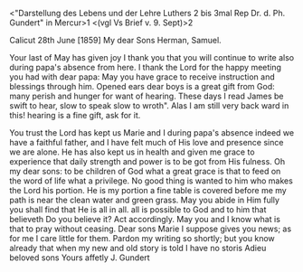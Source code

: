 <"Darstellung des Lebens und der Lehre Luthers 2 bis 3mal Rep Dr. d. Ph. Gundert" in Mercur>1 <(vgl Vs Brief v. 9. Sept)>2

 Calicut 28th June [1859]
My dear Sons Herman, Samuel.

Your last of May has given joy I thank you that you will continue to write also during papa's absence from here. I thank the Lord for the happy meeting you had with dear papa: May you have grace to receive instruction and blessings through him. Opened ears dear boys is a great gift from God: many perish and hunger for want of hearing. These days I read James be swift to hear, slow to speak slow to wroth". Alas I am still very back ward in this! hearing is a fine gift, ask for it.

You trust the Lord has kept us Marie and I during papa's absence indeed we have a faithful father, and I have felt much of His love and presence since we are alone. He has also kept us in health and given me grace to experience that daily strength and power is to be got from His fulness. Oh my dear sons: to be children of God what a great grace is that to feed on the word of life what a privilege. No good thing is wanted to him who makes the Lord his portion. He is my portion a fine table is covered before me my path is near the clean water and green grass. May you abide in Him fully you shall find that He is all in all. all is possible to God and to him that believeth Do you believe it? Act accordingly. May you and I know what is that to pray without ceasing. Dear sons Marie I suppose gives you news; as for me I care little for them. Pardon my writing so shortly; but you know already that when my new and old story is told I have no storis 
Adieu beloved sons
 Yours affetly J. Gundert
